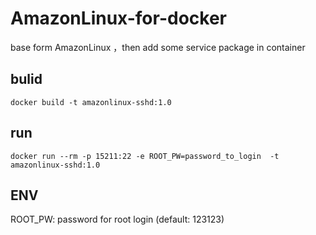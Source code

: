 # AmazonLinux-for-docker
base form AmazonLinux ，then add some service package in container
## bulid
`docker build -t amazonlinux-sshd:1.0`
## run
`docker run --rm -p 15211:22 -e ROOT_PW=password_to_login  -t amazonlinux-sshd:1.0`
## ENV
ROOT_PW: password for root login (default: 123123)

